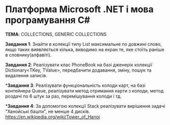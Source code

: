 # Платформа Microsoft .NET і мова програмування C# 

**ТЕМА**: COLLECTIONS, GENERIC COLLECTIONS

**Завдання 1**:
Знайти в колекції типу List<string> максимальне по довжині слово, якщо таких виявляється кілька, виводимо на екран те, яке стоїть раніше в словнику(алфавіті).

**Завдання 2**:
Реалізувати клас PhoneBook на базі дженерік колекції Dictionary<TKey, TValue>, передбачити додавання, зміну, пошук та видалення записів.

***Завдання 3**:
Реалізувати функціональність колоди карт, на базі контейнера Queue, реалізувати метод отримання карти з колоди, метод роздачі по 6 штук за раз, перемішування колоди і тд.

***Завдання 4**:
За допомогою колекції Stack реалізувати вирішення задачі "Ханойські башти", не менше 4 дисків.
https://en.wikipedia.org/wiki/Tower_of_Hanoi
